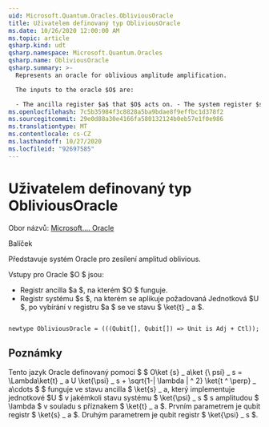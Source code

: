 ```yaml
---
uid: Microsoft.Quantum.Oracles.ObliviousOracle
title: Uživatelem definovaný typ ObliviousOracle
ms.date: 10/26/2020 12:00:00 AM
ms.topic: article
qsharp.kind: udt
qsharp.namespace: Microsoft.Quantum.Oracles
qsharp.name: ObliviousOracle
qsharp.summary: >-
  Represents an oracle for oblivious amplitude amplification.

  The inputs to the oracle $O$ are:

  - The ancilla register $a$ that $O$ acts on. - The system register $s$ on which the desired unitary $U$ is applied, post-selected on register $a$ being in state $\ket{t}\_a$.
ms.openlocfilehash: 7c5b35984f3c8828a5ba9bdae8f9effbc1d378f2
ms.sourcegitcommit: 29e0d88a30e4166fa580132124b0eb57e1f0e986
ms.translationtype: MT
ms.contentlocale: cs-CZ
ms.lasthandoff: 10/27/2020
ms.locfileid: "92697585"
---
```

# <a name="obliviousoracle-user-defined-type"></a>Uživatelem definovaný typ ObliviousOracle

Obor názvů: [Microsoft.... Oracle](xref:Microsoft.Quantum.Oracles)

Balíček [](https://nuget.org/packages/)


Představuje systém Oracle pro zesílení amplitud oblivious.

Vstupy pro Oracle $O $ jsou:

- Registr ancilla $a $, na kterém $O $ funguje.
- Registr systému $s $, na kterém se aplikuje požadovaná Jednotková $U $, po vybírání v registru $a $ se ve stavu $ \ket{t} \_ a $.

```qsharp

newtype ObliviousOracle = (((Qubit[], Qubit[]) => Unit is Adj + Ctl));
```



## <a name="remarks"></a>Poznámky

Tento jazyk Oracle definovaný pomocí $ $ O\ket {s} \_ a\ket {\ psí} \_ s = \Lambda\ket{t} \_ a U \ket{\psi} \_ s + \sqrt{1-| \lambda | ^ 2} \ket{t ^ \perp} \_ a\cdots $ $ funguje ve stavu ancilla $ \ket{s} \_ a, který implementuje jednotkové $U $ v jakémkoli stavu systému $ \ket{\psi} \_ s $ s amplitudou $ \lambda $ v souladu s příznakem $ \ket{t} \_ a $.
Prvním parametrem je qubit registr $ \ket{s} \_ a $. Druhým parametrem je qubit registr $ \ket{\psi} \_ s $.